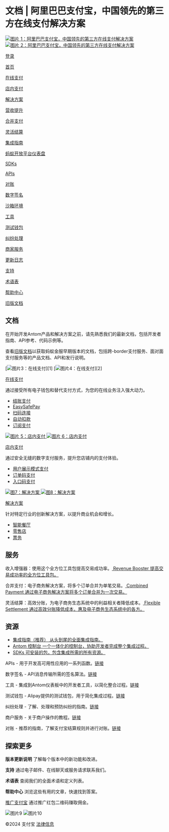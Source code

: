 文档 | 阿里巴巴支付宝，中国领先的第三方在线支付解决方案
===============================================

[![ 图片 1：阿里巴巴支付宝，中国领先的第三方在线支付解决方案](./img_m_a52690f40beef33d7d37f1bda6f48c27.svg)![ 图片 2：阿里巴巴支付宝，中国领先的第三方在线支付解决方案](./img_m_d70d46fd32b98952674df01c03131d87.svg)](/docs/)

[登录](https://global.alipay.com/ilogin/account_login.htm?goto=https%3A%2F%2Fglobal.alipay.com%2Fdocs%2F)

[首页](/docs/)

[在线支付](/docs/onlinepayment)

[店内支付](/docs/instorepayment)

[解决方案](/docs/solutions)

[营收提升](/docs/ac/revenuebooster_en/overview)

[合并支付](/docs/ac/combinedpay_en/overview)

[灵活结算](/docs/ac/flexiblesettlement_en/overview)

[集成指南](/docs/integration_guide_en)

[蚂蚁开放平台仪表盘](/docs/dashboard_en)

[SDKs](/docs/sdks)

[APIs](https://global.alipay.com/docs/ac/ams/api)

[对账](https://global.alipay.com/docs/ac/reconcile)

[数字签名](https://global.alipay.com/docs/ac/ams/digital_signature)

[沙箱环境](https://global.alipay.com/docs/ac/ref/sandbox)

[工具](https://global.alipay.com/docs/ac/ref/key_config_en)

[测试钱包](https://global.alipay.com/docs/ac/ref/testwallet)

[纠纷处理](https://global.alipay.com/docs/ac/dispute)

[商家服务](https://global.alipay.com/docs/ac/merchant_service)

[更新日志](/docs/releasenotes)

[支持](/docs/support)

[术语表](/docs/glossary)

[帮助中心](https://cshall.alipay.com/enterprise/global/klgList?sceneCode=un_login&routerId=d9aa1f608c4145d6b3c8030c17cf6f9a000&categoryId=50479)

[旧版文档](https://global.alipay.com/docs/ac/legacy/legacydoc)

文档
----

在开始开发Antom产品和解决方案之前，请先熟悉我们的最新文档，包括开发者指南、API参考、代码示例等。

查看[旧版文档](https://global.alipay.com/docs/ac/legacy/legacydoc)以获取蚂蚁金服早期版本的文档，包括跨-border支付服务、面对面支付服务等的产品文档、API和发行说明。

[![图片3：在线支付](https://gw.alipayobjects.com/mdn/rms_0f16c4/afts/img/A*z7S_RrVPCj8AAAAAAAAAAAAAARQnAQ)][1] [![图片4：在线支付](https://gw.alipayobjects.com/mdn/rms_0f16c4/afts/img/A*BI20Sp51C2EAAAAAAAAAAAAAARQnAQ)][2]

[在线支付](https://global.alipay.com/docs/onlinepayment)

通过接受所有电子钱包和替代支付方式，为您的在线业务注入强大动力。

*   [结账支付](https://global.alipay.com/docs/ac/cashierpay/overview)
*   [EasySafePay](https://global.alipay.com/docs/ac/easypay_en/overview_en)
*   [扫码连接](https://global.alipay.com/docs/ac/scantopay_en/overview)
*   [自动扣款](https://global.alipay.com/docs/ac/autodebit_en/overview)
*   [订阅支付](https://global.alipay.com/docs/ac/subscriptionpay_en/overview)

[![图片 5：店内支付](https://gw.alipayobjects.com/mdn/rms_0f16c4/afts/img/A*SGtiRq4cTQcAAAAAAAAAAAAAARQnAQ) ![图片 6：店内支付](https://gw.alipayobjects.com/mdn/rms_0f16c4/afts/img/A*Ca17QKSEOkoAAAAAAAAAAAAAARQnAQ)](https://global.alipay.com/docs/instorepayment)

[店内支付](https://global.alipay.com/docs/instorepayment)

通过安全无缝的数字支付服务，提升您店铺内的支付体验。

*   [用户展示模式支付](https://global.alipay.com/docs/ac/ams_upm/introduction)
*   [订单码支付](https://global.alipay.com/docs/ac/ams_oc/introduction)
*   [入口码支付](https://global.alipay.com/docs/ac/ams_ec/introduction)

[![图7：解决方案](https://gw.alipayobjects.com/mdn/rms_0f16c4/afts/img/A*9up-Q6qVdEQAAAAAAAAAAAAAARQnAQ) ![图8：解决方案](https://gw.alipayobjects.com/mdn/rms_0f16c4/afts/img/A*vr8PQIgOnKEAAAAAAAAAAAAAARQnAQ)](https://global.alipay.com/docs/solutions)

[解决方案](https://global.alipay.com/docs/solutions)

针对特定行业的创新解决方案，以提升商业机会和增长。

*   [智能餐厅](https://global.alipay.com/docs/ac/restaurant/restaurantintroduction)
*   [零售店](https://global.alipay.com/docs/ac/retailstore/intro)
*   [票务](https://global.alipay.com/docs/ac/tickets/ticketintroduction)

服务
----

收入增强器：使用这个全方位工具包提高交易成功率。[ Revenue Booster 提高交易成功率的全方位工具包。](https://global.alipay.com/docs/ac/revenuebooster_en/overview)

合并支付：电子商务解决方案，将多个订单合并为单笔交易。[ Combined Payment 通过电子商务解决方案将多个订单合并为一次交易。](https://global.alipay.com/docs/ac/combinedpay_en)

灵活结算：高效分账，为电子商务生态系统中的利益相关者降低成本。[ Flexible Settlement 通过高效分账降低成本，惠及电子商务生态系统中的各方。](https://global.alipay.com/docs/ac/flexiblesettlement_en)

资源
----

- [集成指南（推荐） 从头到尾的全面集成指南。](https://global.alipay.com/docs/integration_guide_en)
- [Antom 控制台 一个一体化的控制台，协助开发者完成整个集成过程。](https://global.alipay.com/docs/dashboard_en)
- [SDKs 可安装的包，包含集成所需的所有资源。](https://global.alipay.com/docs/sdks)

APIs - 用于开发高可用性应用的一系列函数。[链接](https://global.alipay.com/docs/ac/ams/api)

数字签名 - API消息传输所需的签名算法。[链接](https://global.alipay.com/docs/ac/ams/digital_signature)

工具 - 集成到Antom仪表板中的开发者工具，以简化整合过程。[链接](https://global.alipay.com/docs/ac/ref/key_config_en)

测试钱包 - Alipay提供的测试钱包，用于简化集成过程。[链接](https://global.alipay.com/docs/ac/ref/testwallet)

纠纷处理 - 了解、处理和预防纠纷的指南。[链接](https://global.alipay.com/docs/ac/dispute)

商户服务 - 关于商户操作的教程。[链接](https://global.alipay.com/docs/ac/merchant_service/videos)

对账 - 推荐的指南，了解支付宝结算规则并进行对账。[链接](https://global.alipay.com/docs/ac/reconcile)

探索更多
----------

**版本更新说明** 了解每个版本中的新功能和改进。

**支持** 通过电子邮件、在线聊天或服务请求联系我们。

**术语表** 查阅我们的全面术语和定义列表。

**帮助中心** 浏览这些有用的文章，快速找到答案。

[推广支付宝](https://global.alipay.com/docs/ac/redpacket/scrzsv) 通过推广红包二维码赚取佣金。

![图片9](https://ac.alipay.com/storage/2021/5/20/19b2c126-9442-4f16-8f20-e539b1db482a.png) ![图片10](https://ac.alipay.com/storage/2021/5/20/e9f3f154-dbf0-455f-89f0-b3d4e0c14481.png)

©2024 支付宝 [法律信息](https://global.alipay.com/docs/ac/platform/membership)